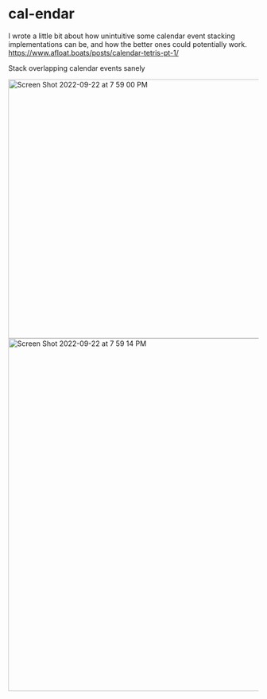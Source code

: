 # cal-endar
I wrote a little bit about how unintuitive some calendar event stacking implementations can be, and how the better ones could potentially work.
https://www.afloat.boats/posts/calendar-tetris-pt-1/

Stack overlapping calendar events sanely

<img width="521" alt="Screen Shot 2022-09-22 at 7 59 00 PM" src="https://user-images.githubusercontent.com/11029896/210906906-f87df1ed-c48a-467a-9ae4-4b7ab7e76333.png">

<img width="710" alt="Screen Shot 2022-09-22 at 7 59 14 PM" src="https://user-images.githubusercontent.com/11029896/210906914-674c858f-ec6b-461a-a9bb-163738ef9470.png">

